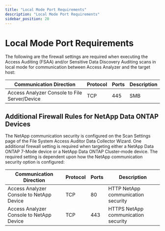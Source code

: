```yaml
---
title: "Local Mode Port Requirements"
description: "Local Mode Port Requirements"
sidebar_position: 20
---
```


# Local Mode Port Requirements

The following are the firewall settings are required when executing the Access Auditing (FSAA)
and/or Sensitive Data Discovery Auditing scans in local mode for communication between Access
Analyzer and the target host:

| Communication Direction                       | Protocol | Ports | Description |
| --------------------------------------------- | -------- | ----- | ----------- |
| Access Analyzer Console to File Server/Device | TCP      | 445   | SMB         |

## Additional Firewall Rules for NetApp Data ONTAP Devices

The NetApp communication security is configured on the Scan Settings page of the File System Access
Auditor Data Collector Wizard. One additional firewall setting is required when targeting either a
NetApp Data ONTAP 7-Mode device or a NetApp Data ONTAP Cluster-mode device. The required setting is
dependent upon how the NetApp communication security option is configured:

| Communication Direction                  | Protocol | Ports | Description                         |
| ---------------------------------------- | -------- | ----- | ----------------------------------- |
| Access Analyzer Console to NetApp Device | TCP      | 80    | HTTP NetApp communication security  |
| Access Analyzer Console to NetApp Device | TCP      | 443   | HTTPS NetApp communication security |
